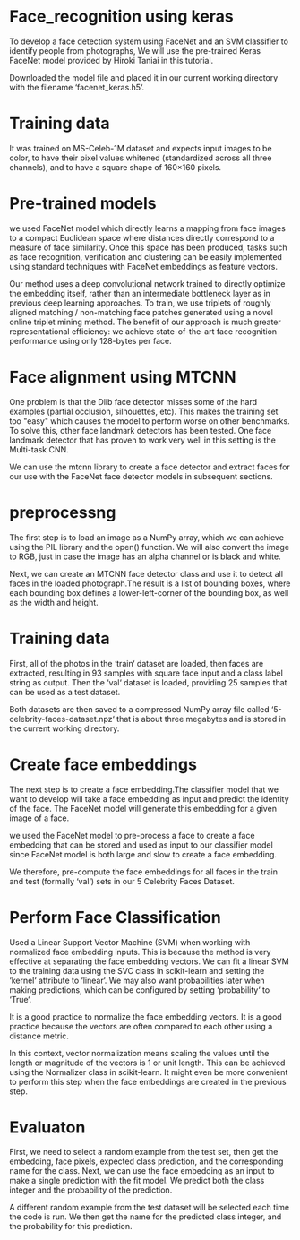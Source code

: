# Face_recognition using keras

To develop a face detection system using FaceNet and an SVM classifier to identify people from photographs, We will use the pre-trained Keras FaceNet model provided by Hiroki Taniai in this tutorial. 

Downloaded the model file and placed it in our current working directory with the filename ‘facenet_keras.h5‘.

# Training data
It was trained on MS-Celeb-1M dataset and expects input images to be color, to have their pixel values whitened (standardized across all three channels), and to have a square shape of 160×160 pixels.

# Pre-trained models
we used FaceNet model which directly learns a mapping from face images to a compact Euclidean space where distances directly correspond to a measure of face similarity. Once this space has been produced, tasks such as face recognition, verification and clustering can be easily implemented using standard techniques with FaceNet embeddings as feature vectors.

Our method uses a deep convolutional network trained to directly optimize the embedding itself, rather than an intermediate bottleneck layer as in previous deep learning approaches. To train, we use triplets of roughly aligned matching / non-matching face patches generated using a novel online triplet mining method. The benefit of our approach is much greater representational efficiency: we achieve state-of-the-art face recognition performance using only 128-bytes per face.

# Face alignment using MTCNN
One problem is that the Dlib face detector misses some of the hard examples (partial occlusion, silhouettes, etc). This makes the training set too "easy" which causes the model to perform worse on other benchmarks. To solve this, other face landmark detectors has been tested. One face landmark detector that has proven to work very well in this setting is the Multi-task CNN. 

We can use the mtcnn library to create a face detector and extract faces for our use with the FaceNet face detector models in subsequent sections.

# preprocessng

The first step is to load an image as a NumPy array, which we can achieve using the PIL library and the open() function. We will also convert the image to RGB, just in case the image has an alpha channel or is black and white.

Next, we can create an MTCNN face detector class and use it to detect all faces in the loaded photograph.The result is a list of bounding boxes, where each bounding box defines a lower-left-corner of the bounding box, as well as the width and height.

# Training data
First, all of the photos in the ‘train‘ dataset are loaded, then faces are extracted, resulting in 93 samples with square face input and a class label string as output. Then the ‘val‘ dataset is loaded, providing 25 samples that can be used as a test dataset.

Both datasets are then saved to a compressed NumPy array file called ‘5-celebrity-faces-dataset.npz‘ that is about three megabytes and is stored in the current working directory.

# Create face embeddings
The next step is to create a face embedding.The classifier model that we want to develop will take a face embedding as input and predict the identity of the face. The FaceNet model will generate this embedding for a given image of a face.

we used the FaceNet model to pre-process a face to create a face embedding that can be stored and used as input to our classifier model since FaceNet model is both large and slow to create a face embedding.

We therefore, pre-compute the face embeddings for all faces in the train and test (formally ‘val‘) sets in our 5 Celebrity Faces Dataset.

# Perform Face Classification
Used a Linear Support Vector Machine (SVM) when working with normalized face embedding inputs. This is because the method is very effective at separating the face embedding vectors. We can fit a linear SVM to the training data using the SVC class in scikit-learn and setting the ‘kernel‘ attribute to ‘linear‘. We may also want probabilities later when making predictions, which can be configured by setting ‘probability‘ to ‘True‘.

It is a good practice to normalize the face embedding vectors. It is a good practice because the vectors are often compared to each other using a distance metric.

In this context, vector normalization means scaling the values until the length or magnitude of the vectors is 1 or unit length. This can be achieved using the Normalizer class in scikit-learn. It might even be more convenient to perform this step when the face embeddings are created in the previous step.

# Evaluaton
First, we need to select a random example from the test set, then get the embedding, face pixels, expected class prediction, and the corresponding name for the class.
Next, we can use the face embedding as an input to make a single prediction with the fit model.
We predict both the class integer and the probability of the prediction.

A different random example from the test dataset will be selected each time the code is run. We then get the name for the predicted class integer, and the probability for this prediction.

